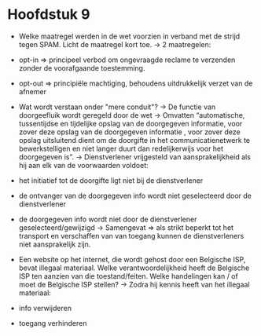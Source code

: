 # Hoofdstuk 9

- Welke maatregel werden in de wet voorzien in verband met de strijd tegen SPAM. Licht de maatregel kort toe.
-> 2 maatregelen:

- opt-in ⇒ principeel verbod om ongevraagde reclame te verzenden zonder de voorafgaande toestemming.
- opt-out ⇒ principiële machtiging, behoudens uitdrukkelijk verzet van de afnemer

- Wat wordt verstaan onder "mere conduit"?
-> De functie van doorgeefluik wordt geregeld door de wet
-> Omvatten “automatische, tussentijdse en tijdelijke opslag van de doorgegeven informatie, voor zover deze opslag van de doorgegeven informatie , voor zover deze opslag uitsluitend dient om de doorgifte in het communicatienetwerk te bewerkstelligen en niet langer duurt dan redelijkerwijs voor het doorgegeven is”.
-> Dienstverlener vrijgesteld van aansprakelijkheid als hij aan elk van de voorwaarden voldoet:

- het initiatief tot de doorgifte ligt niet bij de dienstverlener
- de ontvanger van de doorgegeven info wordt niet geselecteerd door de dienstverlener
- de doorgegeven info wordt niet door de dienstverlener geselecteerd/gewijzigd
-> Samengevat ⇒ als strikt beperkt tot het transport en verschaffen van van toegang kunnen de dienstverleners niet aansprakelijk zijn.

- Een website op het internet, die wordt gehost door een Belgische ISP, bevat illegaal materiaal. Welke verantwoordelijkheid heeft de Belgische ISP ten aanzien van die toestand/feiten. Welke handelingen kan / of moet de Belgische ISP stellen?
-> Zodra hij kennis heeft van het illegaal materiaal:

- info verwijderen
- toegang verhinderen
